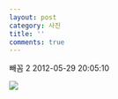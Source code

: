 ```yaml
---
layout: post
category: 사진
title: ''
comments: true
---
```

빼꼼 2
2012-05-29 20:05:10


  

![][link0]

  

  


[link0]:https://t1.daumcdn.net/cfile/tistory/174133444FC4AD6304
